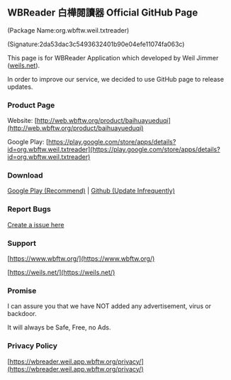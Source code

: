 ## WBReader 白樺閱讀器 Official GitHub Page

(Package Name:org.wbftw.weil.txtreader)

(Signature:2da53dac3c5493632401b90e04efe11074fa063c)

This page is for WBReader Application which developed by Weil Jimmer ([weils.net](https://weils.net/)).

In order to improve our service, we decided to use GitHub page to release updates.

### Product Page

Website:
[http://web.wbftw.org/product/baihuayueduqi](http://web.wbftw.org/product/baihuayueduqi)

Google Play:
[https://play.google.com/store/apps/details?id=org.wbftw.weil.txtreader](https://play.google.com/store/apps/details?id=org.wbftw.weil.txtreader)

### Download

[Google Play (Recommend)](https://play.google.com/store/apps/details?id=org.wbftw.weil.txtreader) | [Github (Update Infrequently)](https://github.com/WeilJimmer/WBReader/releases)

### Report Bugs

[Create a issue here](https://github.com/WeilJimmer/WBReader/issues/new)

### Support

[https://www.wbftw.org/](https://www.wbftw.org/)

[https://weils.net/](https://weils.net/)

### Promise

I can assure you that we have NOT added any advertisement, virus or backdoor. 

It will always be Safe, Free, no Ads.

### Privacy Policy

[https://wbreader.weil.app.wbftw.org/privacy/](https://wbreader.weil.app.wbftw.org/privacy/)
